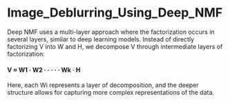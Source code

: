 # Image_Deblurring_Using_Deep_NMF

Deep NMF uses a multi-layer approach where the factorization occurs in several layers,
similar to deep learning models. Instead of directly factorizing V into W and H, we
decompose V through intermediate layers of factorization:
#### V ≈ W1 · W2 · · · · · Wk · H

Here, each Wi represents a layer of decomposition, and the deeper structure allows for
capturing more complex representations of the data.

